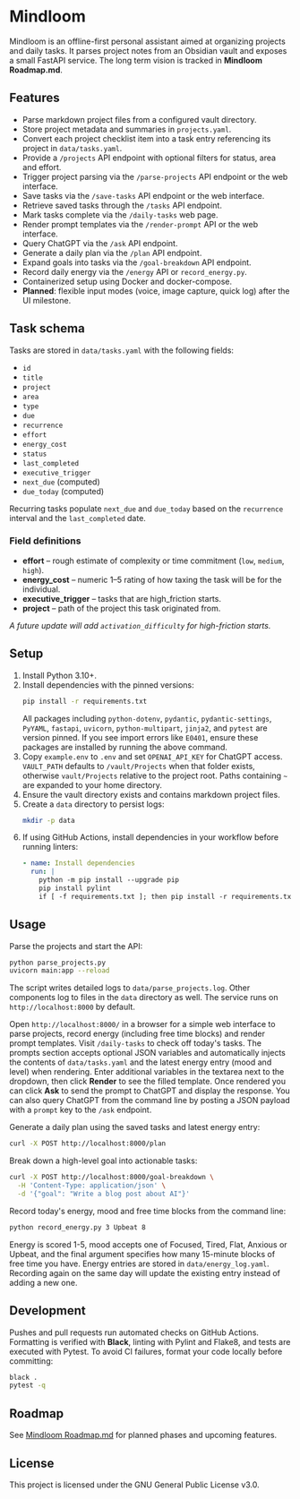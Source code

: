 # Mindloom

Mindloom is an offline-first personal assistant aimed at organizing projects and daily tasks. It parses project notes from an Obsidian vault and exposes a small FastAPI service. The long term vision is tracked in **Mindloom Roadmap.md**.

## Features
- Parse markdown project files from a configured vault directory.
- Store project metadata and summaries in `projects.yaml`.
- Convert each project checklist item into a task entry referencing its project
  in `data/tasks.yaml`.
- Provide a `/projects` API endpoint with optional filters for status, area and effort.
- Trigger project parsing via the `/parse-projects` API endpoint or the web interface.
- Save tasks via the `/save-tasks` API endpoint or the web interface.
- Retrieve saved tasks through the `/tasks` API endpoint.
- Mark tasks complete via the `/daily-tasks` web page.
- Render prompt templates via the `/render-prompt` API or the web interface.
- Query ChatGPT via the `/ask` API endpoint.
- Generate a daily plan via the `/plan` API endpoint.
- Expand goals into tasks via the `/goal-breakdown` API endpoint.
- Record daily energy via the `/energy` API or `record_energy.py`.
- Containerized setup using Docker and docker-compose.
- **Planned**: flexible input modes (voice, image capture, quick log) after the UI milestone.

## Task schema
Tasks are stored in `data/tasks.yaml` with the following fields:

- `id`
- `title`
- `project`
- `area`
- `type`
- `due`
- `recurrence`
- `effort`
- `energy_cost`
- `status`
- `last_completed`
- `executive_trigger`
- `next_due` (computed)
- `due_today` (computed)

Recurring tasks populate `next_due` and `due_today` based on the
`recurrence` interval and the `last_completed` date.

### Field definitions

- **effort** – rough estimate of complexity or time commitment (`low`, `medium`, `high`).
- **energy_cost** – numeric 1–5 rating of how taxing the task will be for the individual.
- **executive_trigger** – tasks that are high_friction starts.
- **project** – path of the project this task originated from.

_A future update will add `activation_difficulty` for high-friction starts._

## Setup
1. Install Python 3.10+.
2. Install dependencies with the pinned versions:
   ```bash
   pip install -r requirements.txt
   ```
   All packages including `python-dotenv`, `pydantic`, `pydantic-settings`, `PyYAML`, `fastapi`, `uvicorn`, `python-multipart`, `jinja2`, and `pytest` are version pinned. If you see import errors like `E0401`, ensure these packages are installed by running the above command.
3. Copy `example.env` to `.env` and set `OPENAI_API_KEY` for ChatGPT access. `VAULT_PATH` defaults to `/vault/Projects` when that folder exists, otherwise `vault/Projects` relative to the project root. Paths containing `~` are expanded to your home directory.
4. Ensure the vault directory exists and contains markdown project files.
5. Create a `data` directory to persist logs:
   ```bash
   mkdir -p data
   ```
6. If using GitHub Actions, install dependencies in your workflow before running linters:
   ```yaml
   - name: Install dependencies
     run: |
       python -m pip install --upgrade pip
       pip install pylint
       if [ -f requirements.txt ]; then pip install -r requirements.txt; fi
   ```

## Usage
Parse the projects and start the API:
```bash
python parse_projects.py
uvicorn main:app --reload
```
The script writes detailed logs to `data/parse_projects.log`.
Other components log to files in the `data` directory as well.
The service runs on `http://localhost:8000` by default.

Open `http://localhost:8000/` in a browser for a simple web interface to parse projects, record energy (including free time blocks) and render prompt templates. Visit `/daily-tasks` to check off today's tasks.
The prompts section accepts optional JSON variables and automatically injects the contents of `data/tasks.yaml` and the latest energy entry (mood and level) when rendering. Enter additional variables in the textarea next to the dropdown, then click **Render** to see the filled template. Once rendered you can click **Ask** to send the prompt to ChatGPT and display the response.
You can also query ChatGPT from the command line by posting a JSON payload with a `prompt` key to the `/ask` endpoint.

Generate a daily plan using the saved tasks and latest energy entry:
```bash
curl -X POST http://localhost:8000/plan
```

Break down a high-level goal into actionable tasks:
```bash
curl -X POST http://localhost:8000/goal-breakdown \
  -H 'Content-Type: application/json' \
  -d '{"goal": "Write a blog post about AI"}'
```

Record today's energy, mood and free time blocks from the command line:
```bash
python record_energy.py 3 Upbeat 8
```
Energy is scored 1-5, mood accepts one of Focused, Tired, Flat, Anxious or Upbeat,
and the final argument specifies how many 15-minute blocks of free time you have.
Energy entries are stored in `data/energy_log.yaml`.
Recording again on the same day will update the existing entry instead of adding a new one.

## Development
Pushes and pull requests run automated checks on GitHub Actions. Formatting is
verified with **Black**, linting with Pylint and Flake8, and tests are executed
with Pytest. To avoid CI failures, format your code locally before committing:

```bash
black .
pytest -q
```


## Roadmap
See [Mindloom Roadmap.md](Mindloom%20Roadmap.md) for planned phases and upcoming features.

## License
This project is licensed under the GNU General Public License v3.0.
